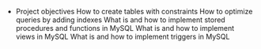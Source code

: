 - Project objectives
How to create tables with constraints
How to optimize queries by adding indexes
What is and how to implement stored procedures and functions in MySQL
What is and how to implement views in MySQL
What is and how to implement triggers in MySQL